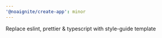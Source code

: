 ```yaml
---
'@noaignite/create-app': minor
---
```


Replace eslint, prettier & typescript with style-guide template
